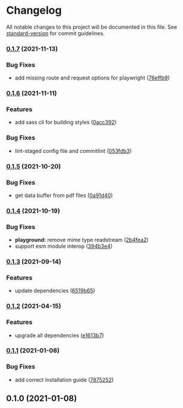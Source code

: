 # Changelog

All notable changes to this project will be documented in this file. See [standard-version](https://github.com/conventional-changelog/standard-version) for commit guidelines.

### [0.1.7](https://github.com/raminjafary/sura/compare/v0.1.6...v0.1.7) (2021-11-13)


### Bug Fixes

* add missing route and request options for playwright ([76effb9](https://github.com/raminjafary/sura/commit/76effb9616f35d3c73a3f3c7e9355708924aad56))

### [0.1.6](https://github.com/raminjafary/sura/compare/v0.1.5...v0.1.6) (2021-11-11)


### Features

* add sass cli for building styles ([0acc392](https://github.com/raminjafary/sura/commit/0acc39262dc9385e370ce34c9e414204442a2f47))


### Bug Fixes

* lint-staged config file and commitlint ([053fdb3](https://github.com/raminjafary/sura/commit/053fdb317b09b1b00f7a6740445a3bb2a9786e78))

### [0.1.5](https://github.com/raminjafary/sura/compare/v0.1.4...v0.1.5) (2021-10-20)


### Bug Fixes

* get data buffer from pdf files ([0a91d40](https://github.com/raminjafary/sura/commit/0a91d4093ec343cbefb05105149d2903ef94dcef))

### [0.1.4](https://github.com/raminjafary/sura/compare/v0.1.3...v0.1.4) (2021-10-19)


### Bug Fixes

* **playground:** remove mime type readstream ([2b4fea2](https://github.com/raminjafary/sura/commit/2b4fea2ec228722d84a7dfdda199c6674c242adc))
* support esm module interop ([394b3e4](https://github.com/raminjafary/sura/commit/394b3e40819a5cf92d10a57910db248bf45add5e))

### [0.1.3](https://github.com/raminjafary/sura/compare/v0.1.2...v0.1.3) (2021-09-14)


### Features

* update dependencies ([6519b65](https://github.com/raminjafary/sura/commit/6519b65b4553616613e4ff8f3347ca8561d3ac61))

### [0.1.2](https://github.com/raminjafary/sura/compare/v0.1.1...v0.1.2) (2021-04-15)


### Features

* upgrade all dependencies ([e1613b7](https://github.com/raminjafary/sura/commit/e1613b755b6b66b8ec9dff9cb24de4ec5ebaffd3))

### [0.1.1](https://github.com/raminjafary/sura/compare/v0.1.0...v0.1.1) (2021-01-08)


### Bug Fixes

* add correct installation guide ([7875252](https://github.com/raminjafary/sura/commit/7875252ff146e9ee3beebfd38f67dc2d7981989a))

## 0.1.0 (2021-01-08)
